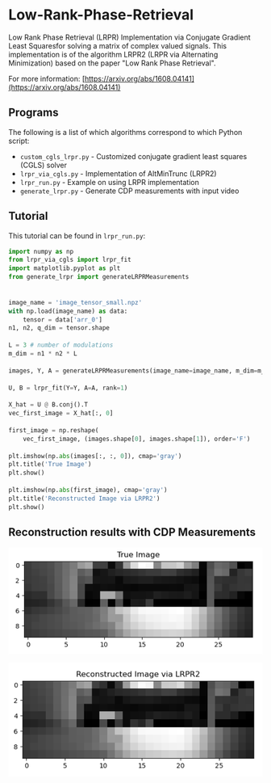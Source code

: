 # Low-Rank-Phase-Retrieval

Low Rank Phase Retrieval (LRPR) Implementation via Conjugate Gradient Least Squaresfor solving a matrix of complex valued signals. This implementation is of the algorithm LRPR2 (LRPR via Alternating Minimization) based on the paper "Low Rank Phase Retrieval".

For more information: [https://arxiv.org/abs/1608.04141](https://arxiv.org/abs/1608.04141)

## Programs

The following is a list of which algorithms correspond to which Python script:

* `custom_cgls_lrpr.py` - Customized conjugate gradient least squares (CGLS) solver
* `lrpr_via_cgls.py` - Implementation of AltMinTrunc (LRPR2)
* `lrpr_run.py` - Example on using LRPR implementation
* `generate_lrpr.py` - Generate CDP measurements with input video

## Tutorial

This tutorial can be found in `lrpr_run.py`:

```python
import numpy as np
from lrpr_via_cgls import lrpr_fit
import matplotlib.pyplot as plt
from generate_lrpr import generateLRPRMeasurements


image_name = 'image_tensor_small.npz'
with np.load(image_name) as data:
    tensor = data['arr_0']
n1, n2, q_dim = tensor.shape

L = 3 # number of modulations
m_dim = n1 * n2 * L

images, Y, A = generateLRPRMeasurements(image_name=image_name, m_dim=m_dim, L=L)

U, B = lrpr_fit(Y=Y, A=A, rank=1)

X_hat = U @ B.conj().T
vec_first_image = X_hat[:, 0]

first_image = np.reshape(
    vec_first_image, (images.shape[0], images.shape[1]), order='F')

plt.imshow(np.abs(images[:, :, 0]), cmap='gray')
plt.title('True Image')
plt.show()

plt.imshow(np.abs(first_image), cmap='gray')
plt.title('Reconstructed Image via LRPR2')
plt.show()   

```

## Reconstruction results with CDP Measurements

![Original Image](true_image.png)

![Reconstructed Image](reconstructed.png)
